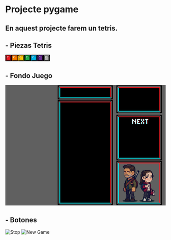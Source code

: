 # Projecte pygame

En aquest projecte farem un tetris. 
-----------------------------------------------------------------------------------------------------------------------------------------------------------------------------------------------------
## - Piezas Tetris 
![Rojo](rojo.png)![Naranja](naranja.png)![Amarillo](amarillo.png)![Verde](verde.png)![Azul](azul.png)![Lila](lila.png)![Gris](gris.png)

## - Fondo Juego
![Fondo Juego](fondo.png)

## - Botones
![Stop](start_stop_btm.png)
![New Game](new_game_btm.png)
